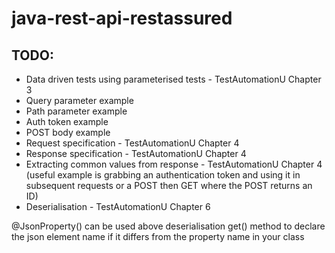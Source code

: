 # java-rest-api-restassured

## TODO:
* Data driven tests using parameterised tests - TestAutomationU Chapter 3
* Query parameter example
* Path parameter example
* Auth token example
* POST body example
* Request specification - TestAutomationU Chapter 4
* Response specification - TestAutomationU Chapter 4
* Extracting common values from response - TestAutomationU Chapter 4 (useful example is grabbing an authentication token and using it in subsequent requests or a POST then GET where the POST returns an ID)
* Deserialisation - TestAutomationU Chapter 6

@JsonProperty() can be used above deserialisation get() method to declare the json element name if it differs from the property name in your class
